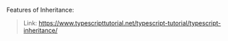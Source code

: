 Features of Inheritance: 
> Link: https://www.typescripttutorial.net/typescript-tutorial/typescript-inheritance/
